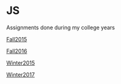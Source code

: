 # JS
Assignments done during my college years

[Fall2015](./FALL2015)

[Fall2016](./FALL2016)

[Winter2015](./WIN2015)

[Winter2017](./WIN2017)
